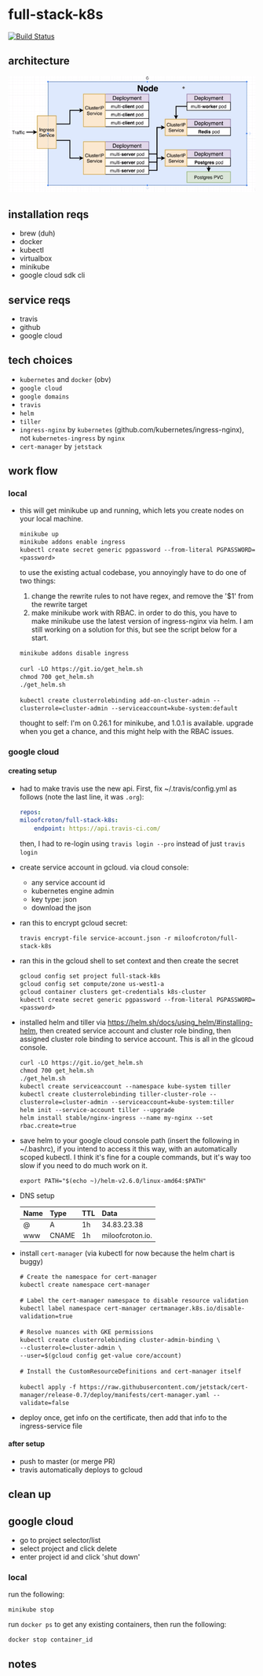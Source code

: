 # full-stack-k8s

[![Build Status](https://travis-ci.com/miloofcroton/full-stack-k8s.svg?branch=master)](https://travis-ci.com/miloofcroton/full-stack-k8s)

## architecture

![Project architecture](./architecture.png)


## installation reqs

- brew (duh)
- docker
- kubectl
- virtualbox
- minikube
- google cloud sdk cli

## service reqs

- travis
- github
- google cloud

## tech choices

- `kubernetes` and `docker` (obv)
- `google cloud`
- `google domains`
- `travis`
- `helm`
- `tiller`
- `ingress-nginx` by `kubernetes` (github.com/kubernetes/ingress-nginx), not `kubernetes-ingress` by `nginx`
- `cert-manager` by `jetstack`

## work flow

### local

- this will get minikube up and running, which lets you create nodes on your local machine.

    ```shell
    minikube up
    minikube addons enable ingress
    kubectl create secret generic pgpassword --from-literal PGPASSWORD=<password>
    ```

    to use the existing actual codebase, you annoyingly have to do one of two things:

    1. change the rewrite rules to not have regex, and remove the '$1' from the rewrite target
    2. make minikube work with RBAC. in order to do this, you have to make minikube use the latest version of ingress-nginx via helm. I am still working on a solution for this, but see the script below for a start.

    ```shell
    minikube addons disable ingress

    curl -LO https://git.io/get_helm.sh
    chmod 700 get_helm.sh
    ./get_helm.sh

    kubectl create clusterrolebinding add-on-cluster-admin --clusterrole=cluster-admin --serviceaccount=kube-system:default
    ```

    thought to self: I'm on 0.26.1 for minikube, and 1.0.1 is available. upgrade when you get a chance, and this might help with the RBAC issues.

### google cloud

#### creating setup

- had to make travis use the new api. First, fix ~/.travis/config.yml as follows (note the last line, it was `.org`):
    ```yaml
    repos:
    miloofcroton/full-stack-k8s:
        endpoint: https://api.travis-ci.com/
    ```
  then, I had to re-login using `travis login --pro` instead of just `travis login`

- create service account in gcloud. via cloud console:
  - any service account id
  - kubernetes engine admin
  - key type: json
  - download the json

- ran this to encrypt gcloud secret:
    ```shell
    travis encrypt-file service-account.json -r miloofcroton/full-stack-k8s
    ```

- ran this in the gcloud shell to set context and then create the secret
    ```shell
    gcloud config set project full-stack-k8s
    gcloud config set compute/zone us-west1-a
    gcloud container clusters get-credentials k8s-cluster
    kubectl create secret generic pgpassword --from-literal PGPASSWORD=<password>
    ```
- installed helm and tiller via https://helm.sh/docs/using_helm/#installing-helm, then created service account and cluster role binding, then assigned cluster role binding to service account. This is all in the glcoud console.

    ```shell
    curl -LO https://git.io/get_helm.sh
    chmod 700 get_helm.sh
    ./get_helm.sh
    kubectl create serviceaccount --namespace kube-system tiller
    kubectl create clusterrolebinding tiller-cluster-role --clusterrole=cluster-admin --serviceaccount=kube-system:tiller
    helm init --service-account tiller --upgrade
    helm install stable/nginx-ingress --name my-nginx --set rbac.create=true
    ```
- save helm to your google cloud console path (insert the following in ~/.bashrc), if you intend to access it this way, with an automatically scoped kubectl. I think it's fine for a couple commands, but it's way too slow if you need to do much work on it.

    ```shell
    export PATH="$(echo ~)/helm-v2.6.0/linux-amd64:$PATH"
    ```
- DNS setup

    Name | Type | TTL | Data
    ---|---|---|---
    @ | A | 1h | 34.83.23.38
    www | CNAME | 1h | miloofcroton.io.


- install `cert-manager` (via kubectl for now because the helm chart is buggy)

    ```shell
    # Create the namespace for cert-manager
    kubectl create namespace cert-manager

    # Label the cert-manager namespace to disable resource validation
    kubectl label namespace cert-manager certmanager.k8s.io/disable-validation=true

    # Resolve nuances with GKE permissions
    kubectl create clusterrolebinding cluster-admin-binding \
    --clusterrole=cluster-admin \
    --user=$(gcloud config get-value core/account)

    # Install the CustomResourceDefinitions and cert-manager itself

    kubectl apply -f https://raw.githubusercontent.com/jetstack/cert-manager/release-0.7/deploy/manifests/cert-manager.yaml --validate=false
    ```

- deploy once, get info on the certificate, then add that info to the ingress-service file



#### after setup

- push to master (or merge PR)
- travis automatically deploys to gcloud


## clean up

## google cloud

- go to project selector/list
- select project and click delete
- enter project id and click 'shut down'

### local

run the following:
```shell
minikube stop
```

run `docker ps` to get any existing containers, then run the following:
```shell
docker stop container_id
```



## notes



